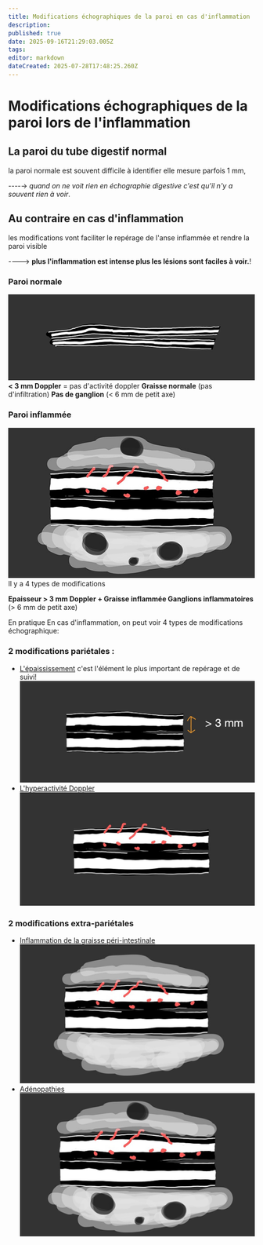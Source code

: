 ```yaml
---
title: Modifications échographiques de la paroi en cas d'inflammation
description: 
published: true
date: 2025-09-16T21:29:03.005Z
tags: 
editor: markdown
dateCreated: 2025-07-28T17:48:25.260Z
---
```


# Modifications échographiques de la paroi lors de l'inflammation
## La paroi du tube digestif normal

la paroi normale est souvent difficile à identifier
elle mesure parfois 1 mm,

----→ *quand on ne voit rien en échographie digestive c'est qu'il n'y a souvent rien à voir*.

## Au contraire en cas d'inflammation

les modifications vont faciliter le repérage de l'anse inflammée et rendre la paroi visible

----> **plus l'inflammation est intense plus les lésions sont faciles à voir.**!
### Paroi normale
![Paroi normale](/schemas/nle_sans_texte.jpg)
**< 3 mm
Doppler** = pas d'activité doppler
**Graisse normale** (pas d'infiltration)
**Pas de ganglion** (< 6 mm de petit axe)
### Paroi inflammée
![Paroi inflammée](/schemas/gang_site.jpg)
Il y a 4 types de modifications

**Epaisseur > 3 mm
Doppler +
Graisse inflammée
Ganglions inflammatoires** (> 6 mm de petit axe)

En pratique 
En cas d'inflammation, on peut voir 4 types de modifications échographique: 

### 2 modifications pariétales :
- [L'épaississement](/bases/paroi_inflammee/epaississement) 
c'est l'élément le plus important de repérage et de suivi!![épaississement lié à l'inflammation](/schémas/epais.jpg)
- [L'hyperactivité Doppler](/bases/paroi_inflammee/doppler)![hyper activité Doppler](/schémas/doppl.jpg)

### 2 modifications extra-pariétales
- [Inflammation de la graisse péri-intestinale](/bases/paroi_inflammee/graisse)![Inflammation de la graisse](/schémas/gras.jpg)
- [Adénopathies](/bases/paroi_inflammee/adp)![adénopathies inflammatoires](/schémas/gang.jpg)